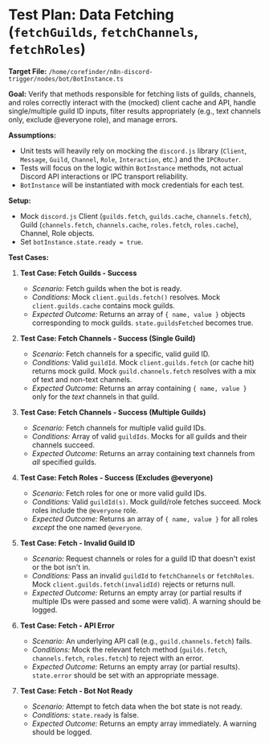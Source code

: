 # Test Plan: Data Fetching (`fetchGuilds`, `fetchChannels`, `fetchRoles`)

**Target File:** `/home/corefinder/n8n-discord-trigger/nodes/bot/BotInstance.ts`

**Goal:** Verify that methods responsible for fetching lists of guilds, channels, and roles correctly interact with the (mocked) client cache and API, handle single/multiple guild ID inputs, filter results appropriately (e.g., text channels only, exclude @everyone role), and manage errors.

**Assumptions:**

- Unit tests will heavily rely on mocking the `discord.js` library (`Client`, `Message`, `Guild`, `Channel`, `Role`, `Interaction`, etc.) and the `IPCRouter`.
- Tests will focus on the logic within `BotInstance` methods, not actual Discord API interactions or IPC transport reliability.
- `BotInstance` will be instantiated with mock credentials for each test.

**Setup:**

- Mock `discord.js` Client (`guilds.fetch`, `guilds.cache`, `channels.fetch`), Guild (`channels.fetch`, `channels.cache`, `roles.fetch`, `roles.cache`), Channel, Role objects.
- Set `botInstance.state.ready = true`.

**Test Cases:**

1.  **Test Case: Fetch Guilds - Success**

    - _Scenario:_ Fetch guilds when the bot is ready.
    - _Conditions:_ Mock `client.guilds.fetch()` resolves. Mock `client.guilds.cache` contains mock guilds.
    - _Expected Outcome:_ Returns an array of `{ name, value }` objects corresponding to mock guilds. `state.guildsFetched` becomes true.

2.  **Test Case: Fetch Channels - Success (Single Guild)**

    - _Scenario:_ Fetch channels for a specific, valid guild ID.
    - _Conditions:_ Valid `guildId`. Mock `client.guilds.fetch` (or cache hit) returns mock guild. Mock `guild.channels.fetch` resolves with a mix of text and non-text channels.
    - _Expected Outcome:_ Returns an array containing `{ name, value }` only for the _text_ channels in that guild.

3.  **Test Case: Fetch Channels - Success (Multiple Guilds)**

    - _Scenario:_ Fetch channels for multiple valid guild IDs.
    - _Conditions:_ Array of valid `guildIds`. Mocks for all guilds and their channels succeed.
    - _Expected Outcome:_ Returns an array containing text channels from _all_ specified guilds.

4.  **Test Case: Fetch Roles - Success (Excludes @everyone)**

    - _Scenario:_ Fetch roles for one or more valid guild IDs.
    - _Conditions:_ Valid `guildId(s)`. Mock guild/role fetches succeed. Mock roles include the `@everyone` role.
    - _Expected Outcome:_ Returns an array of `{ name, value }` for all roles _except_ the one named `@everyone`.

5.  **Test Case: Fetch - Invalid Guild ID**

    - _Scenario:_ Request channels or roles for a guild ID that doesn't exist or the bot isn't in.
    - _Conditions:_ Pass an invalid `guildId` to `fetchChannels` or `fetchRoles`. Mock `client.guilds.fetch(invalidId)` rejects or returns null.
    - _Expected Outcome:_ Returns an empty array (or partial results if multiple IDs were passed and some were valid). A warning should be logged.

6.  **Test Case: Fetch - API Error**

    - _Scenario:_ An underlying API call (e.g., `guild.channels.fetch`) fails.
    - _Conditions:_ Mock the relevant fetch method (`guilds.fetch`, `channels.fetch`, `roles.fetch`) to reject with an error.
    - _Expected Outcome:_ Returns an empty array (or partial results). `state.error` should be set with an appropriate message.

7.  **Test Case: Fetch - Bot Not Ready**
    - _Scenario:_ Attempt to fetch data when the bot state is not ready.
    - _Conditions:_ `state.ready` is false.
    - _Expected Outcome:_ Returns an empty array immediately. A warning should be logged.
